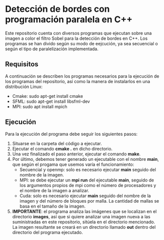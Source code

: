 # Detección de bordes con programación paralela en C++
Este repositorio cuenta con diversos programas que ejecutan sobre una imagen a color el filtro Sobel para la detección de bordes en C++. Los programas se han divido según su modo de eejcución, ya sea secuencial o según el tipo de paralelización implementada.
## Requisitos
A continuación se describen los programas necesarios para la ejecución de los programas del repositorio, así como la manera de instalarlos en una distribución Linux:
- Cmake: sudo apt-get install cmake
- SFML: sudo apt-get install libsfml-dev
- MPI: sudo apt install mpich
## Ejecución
Para la ejecución del programa debe seguir los siguientes pasos:
1. Situarse en la carpeta del código a ejecutar.
2. Ejecutar el comando **cmake .** en dicho directorio.
3. Una vez finalizado el paso anterior, ejecutar el comando **make**.
4. Por último, debemos tener generado un ejecutable con el nombre **main**, que según el progama que usemos varía el funcionamiento:
   - Secuencial y openmp: solo es necesario ejecutar **main** seguido del nombre de la imagen.
   - MPI: se debe ejecutar un **mpi run** del ejecutable **main**, seguido de los argumentos propios de mpi como el número de procesadores y el nombre de la imagen a analizar.
   - Cuda: solo es necesario ejecutar **main** seguido del nombre de la imagen y del número de bloques por malla. La cantidad de mallas se basa en el tamaño de la imagen.
5.  **IMPORTANTE**: el programa analiza las imágenes que se localizan en el directorio **images**, así que si quiere analizar una imagen nueva a las suministradas en este repositorio, sitúela en el directorio mencionado. La imagen resultante se creará en un directorio llamado **out** dentro del directorio del programa ejecutado.